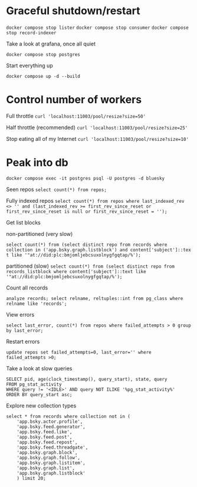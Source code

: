 # Graceful shutdown/restart

`docker compose stop lister`
`docker compose stop consumer`
`docker compose stop record-indexer`

Take a look at grafana, once all quiet

`docker compose stop postgres`

Start everything up

`docker compose up -d --build`

# Control number of workers

Full throttle
`curl 'localhost:11003/pool/resize?size=50'`

Half throttle (recommended)
`curl 'localhost:11003/pool/resize?size=25'`

Stop eating all of my Internet
`curl 'localhost:11003/pool/resize?size=10'`

# Peak into db

`docker compose exec -it postgres psql -U postgres -d bluesky`

Seen repos
`select count(*) from repos;`

Fully indexed repos
`select count(*) from repos where last_indexed_rev <> '' and (last_indexed_rev >= first_rev_since_reset or first_rev_since_reset is null or first_rev_since_reset = '');`

Get list blocks

non-partitioned (very slow)

```
select count(*) from (select distinct repo from records where collection in ('app.bsky.graph.listblock') and content['subject']::tex
t like '"at://did:plc:bmjomljebcsuxolnygfgqtap/%');
```

partitioned (slow)
`select count(*) from (select distinct repo from records_listblock where content['subject']::text like '"at://did:plc:bmjomljebcsuxolnygfgqtap/%');`

Count all records

`analyze records; select relname, reltuples::int from pg_class where relname like 'records';`

View errors

`select last_error, count(*) from repos where failed_attempts > 0 group by last_error;`

Restart errors

`update repos set failed_attempts=0, last_error='' where failed_attempts >0;`

Take a look at slow queries
```
SELECT pid, age(clock_timestamp(), query_start), state, query
FROM pg_stat_activity
WHERE query != '<IDLE>' AND query NOT ILIKE '%pg_stat_activity%'
ORDER BY query_start asc;
```

Explore new collection types

```
select * from records where collection not in (
    'app.bsky.actor.profile',
    'app.bsky.feed.generator',
    'app.bsky.feed.like',
    'app.bsky.feed.post',
    'app.bsky.feed.repost',
    'app.bsky.feed.threadgate',
    'app.bsky.graph.block',
    'app.bsky.graph.follow',
    'app.bsky.graph.listitem',
    'app.bsky.graph.list',
    'app.bsky.graph.listblock'
    ) limit 20;

```
